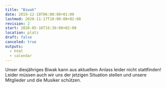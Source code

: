 ```yaml
---
title: "Biwak"
date: 2019-12-10T06:00:00+01:00
lastmod: 2020-11-17T10:00:00+02:00
revision: 2
start: 2020-05-16T16:30:00+02:00
location: platz
draft: false
canceled: true
outputs:
  - html
  - calendar
---
```

Unser diesjähriges Biwak kann aus aktuellem Anlass
leider nicht stattfinden! Leider müssen auch wir uns der
jetzigen Situation stellen und unsere Mitglieder und die
Musiker schützen.
